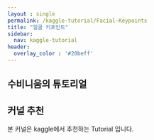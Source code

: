 ```yaml
---
layout : single
permalink: /kaggle-tutorial/Facial-Keypoints
title: "얼굴 키포인트"
sidebar:
  nav: kaggle-tutorial
header:
  overlay_color : '#20beff'
---
```


## 수비니움의 튜토리얼

## 커널 추천

본 커널은 kaggle에서 추천하는 Tutorial 입니다.
